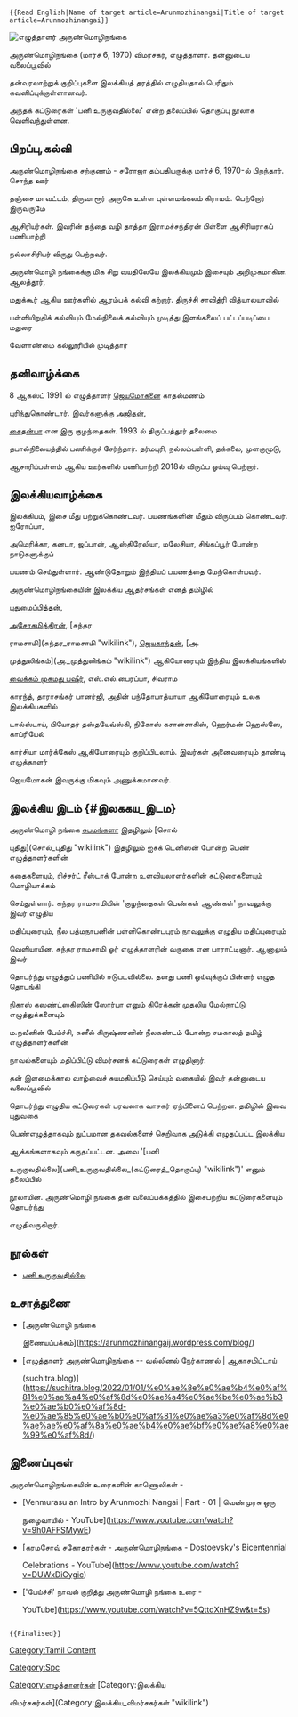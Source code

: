 ```{=mediawiki}
{{Read English|Name of target article=Arunmozhinangai|Title of target article=Arunmozhinangai}}
```
![எழுத்தாளர் அருண்மொழிநங்கை](Img812_(1).jpg "எழுத்தாளர் அருண்மொழிநங்கை")
அருண்மொழிநங்கை (மார்ச் 6, 1970) விமர்சகர், எழுத்தாளர். தன்னுடைய வலைப்பூவில்
தன்வரலாற்றுக் குறிப்புகளை இலக்கியத் தரத்தில் எழுதியதால் பெரிதும் கவனிப்புக்குள்ளானவர்.
அந்தக் கட்டுரைகள் \'பனி உருகுவதில்லை' என்ற தலைப்பில் தொகுப்பு நூலாக வெளிவந்துள்ளன.

## பிறப்பு,கல்வி

அருண்மொழிநங்கை சற்குணம் - சரோஜா தம்பதியருக்கு மார்ச் 6, 1970-ல் பிறந்தார். சொந்த ஊர்
தஞ்சை மாவட்டம், திருவாரூர் அருகே உள்ள புள்ளமங்கலம் கிராமம். பெற்றோர் இருவருமே
ஆசிரியர்கள். இவரின் தந்தை வழி தாத்தா இராமச்சந்திரன் பிள்ளை ஆசிரியராகப் பணியாற்றி
நல்லாசிரியர் விருது பெற்றவர்.

அருண்மொழி நங்கைக்கு மிக சிறு வயதிலேயே இலக்கியமும் இசையும் அறிமுகமாகின. ஆலத்தூர்,
மதுக்கூர் ஆகிய ஊர்களில் ஆரம்பக் கல்வி கற்றார். திருச்சி சாவித்ரி வித்யாலயாவில்
பள்ளியிறுதிக் கல்வியும் மேல்நிலைக் கல்வியும் முடித்து இளங்கலைப் பட்டப்படிப்பை மதுரை
வேளாண்மை கல்லூரியில் முடித்தார்

## தனிவாழ்க்கை

8 ஆகஸ்ட் 1991 ல் எழுத்தாளர் [ஜெயமோகன](ஜெயமோகன் "wikilink")ை காதல்மணம்
புரிந்துகொண்டார். இவர்களுக்கு [அஜிதன்](அஜிதன் "wikilink"),
[சைதன்யா](சைதன்யா "wikilink") என இரு குழந்தைகள். 1993 ல் திருப்பத்தூர் தலைமை
தபால்நிலையத்தில் பணிக்குச் சேர்ந்தார். தர்மபுரி, நல்லம்பள்ளி, தக்கலை, முளகுமூடு,
ஆசாரிப்பள்ளம் ஆகிய ஊர்களில் பணியாற்றி 2018ல் விருப்ப ஓய்வு பெற்றார்.

## இலக்கியவாழ்க்கை

இலக்கியம், இசை மீது பற்றுக்கொண்டவர். பயணங்களின் மீதும் விருப்பம் கொண்டவர். ஐரோப்பா,
அமெரிக்கா, கனடா, ஜப்பான், ஆஸ்திரேலியா, மலேசியா, சிங்கப்பூர் போன்ற நாடுகளுக்குப்
பயணம் செய்துள்ளார். ஆண்டுதோறும் இந்தியப் பயணத்தை மேற்கொள்பவர்.

அருண்மொழிநங்கையின் இலக்கிய ஆதர்சங்கள் எனத் தமிழில்
[புதுமைப்பித்தன்](புதுமைப்பித்தன் "wikilink"),
[அசோகமித்திரன்](அசோகமித்திரன் "wikilink"), [சுந்தர
ராமசாமி](சுந்தர_ராமசாமி "wikilink"), [ஜெயகாந்தன்](ஜெயகாந்தன் "wikilink"), [அ.
முத்துலிங்கம்](அ._முத்துலிங்கம் "wikilink") ஆகியோரையும் இந்திய இலக்கியங்களில்
[வைக்கம் முகமது பஷீர்](வைக்கம்_முகமது_பஷீர் "wikilink"), எஸ்.எல்.பைரப்பா, சிவராம
காரந்த், தாராசங்கர் பானர்ஜி, அதின் பந்தோபாத்யாயா ஆகியோரையும் உலக இலக்கியகளில்
டால்ஸ்டாய், பியோதர் தஸ்தயேவ்ஸ்கி, நிகோஸ் கசான்சாகிஸ், ஹெர்மன் ஹெஸ்ஸே, காப்ரியேல்
கார்சியா மார்க்கேஸ் ஆகியோரையும் குறிப்பிடலாம். இவர்கள் அனைவரையும் தாண்டி எழுத்தாளர்
ஜெயமோகன் இவருக்கு மிகவும் அணுக்கமானவர்.

## இலக்கிய இடம் {#இலககய_இடம}

அருண்மொழி நங்கை [சுபமங்களா](சுபமங்களா "wikilink") இதழிலும் [சொல்
புதிது](சொல்_புதிது "wikilink") இதழிலும் ஐசக் டெனிஸன் போன்ற பெண் எழுத்தாளர்களின்
கதைகளையும், ரிச்சர்ட் ரீஸ்டாக் போன்ற உளவியலாளர்களின் கட்டுரைகளையும் மொழியாக்கம்
செய்துள்ளார். சுந்தர ராமசாமியின் \'குழந்தைகள் பெண்கள் ஆண்கள்' நாவலுக்கு இவர் எழுதிய
மதிப்புரையும், நீல பத்மநாபனின் பள்ளிகொண்டபுரம் நாவலுக்கு எழுதிய மதிப்புரையும்
வெளியாயின. சுந்தர ராமசாமி ஓர் எழுத்தாளரின் வருகை என பாராட்டினார். ஆனாலும் இவர்
தொடர்ந்து எழுத்துப் பணியில் ஈடுபடவில்லை. தனது பணி ஓய்வுக்குப் பின்னர் எழுத தொடங்கி
நிகாஸ் கஸண்ட்ஸகிஸின் ஸோர்பா எனும் கிரேக்கன் முதலிய மேல்நாட்டு எழுத்துக்களையும்
ம.நவீனின் பேய்ச்சி, சுனீல் கிருஷ்ணனின் நீலகண்டம் போன்ற சமகாலத் தமிழ் எழுத்தாளர்களின்
நாவல்களையும் மதிப்பிட்டு விமர்சனக் கட்டுரைகள் எழுதினார்.

தன் இளமைக்கால வாழ்வைச் சுயமதிப்பீடு செய்யும் வகையில் இவர் தன்னுடைய வலைப்பூவில்
தொடர்ந்து எழுதிய கட்டுரைகள் பரவலாக வாசகர் ஏற்பினைப் பெற்றன. தமிழில் இவை புதுவகை
பெண்எழுத்தாகவும் நுட்பமான தகவல்களைச் செறிவாக அடுக்கி எழுதப்பட்ட இலக்கிய
ஆக்கங்களாகவும் கருதப்பட்டன. அவை \'[பனி
உருகுவதில்லை](பனி_உருகுவதில்லை_(கட்டுரைத்_தொகுப்பு) "wikilink")' எனும் தலைப்பில்
நூலாயின. அருண்மொழி நங்கை தன் வலைப்பக்கத்தில் இசைபற்றிய கட்டுரைகளையும் தொடர்ந்து
எழுதிவருகிறார்.

## நூல்கள்

-   [பனி உருகுவதில்லை](பனி_உருகுவதில்லை_(கட்டுரைத்_தொகுப்பு) "wikilink")

## உசாத்துணை

-   [அருண்மொழி நங்கை
    இணையப்பக்கம்](https://arunmozhinangaij.wordpress.com/blog/)
-   [எழுத்தாளர் அருண்மொழிநங்கை -- வல்லினல் நேர்காணல் \| ஆகாசமிட்டாய்
    (suchitra.blog)](https://suchitra.blog/2022/01/01/%e0%ae%8e%e0%ae%b4%e0%af%81%e0%ae%a4%e0%af%8d%e0%ae%a4%e0%ae%be%e0%ae%b3%e0%ae%b0%e0%af%8d-%e0%ae%85%e0%ae%b0%e0%af%81%e0%ae%a3%e0%af%8d%e0%ae%ae%e0%af%8a%e0%ae%b4%e0%ae%bf%e0%ae%a8%e0%ae%99%e0%af%8d/)

## இணைப்புகள்

அருண்மொழிநங்கையின் உரைகளின் காணொலிகள் -

-   [Venmurasu an Intro by Arunmozhi Nangai \| Part - 01 \| வெண்முரசு ஒரு
    நுழைவாயில் - YouTube](https://www.youtube.com/watch?v=9h0AFFSMywE)
-   [கரமசோவ் சகோதரர்கள் - அருண்மொழிநங்கை - Dostoevsky\'s Bicentennial
    Celebrations - YouTube](https://www.youtube.com/watch?v=DUWxDiCygic)
-   [\'பேய்ச்சி\' நாவல் குறித்து அருண்மொழி நங்கை உரை -
    YouTube](https://www.youtube.com/watch?v=5QttdXnHZ9w&t=5s)

```{=mediawiki}
{{Finalised}}
```
[Category:Tamil Content](Category:Tamil_Content "wikilink")
[Category:Spc](Category:Spc "wikilink")
[Category:எழுத்தாளர்கள்](Category:எழுத்தாளர்கள் "wikilink") [Category:இலக்கிய
விமர்சகர்கள்](Category:இலக்கிய_விமர்சகர்கள் "wikilink")
